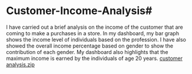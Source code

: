 # Customer-Income-Analysis#
I have carried out a brief analysis on the income of the customer that are coming to make a purchases in a store. In my dashboard, my bar graph shows the income level of individuals based on the profession. I have also showed the overall income percentage based on gender to show the contribution of each gender.  My dashboard also highlights that the maximum income is earned by the individuals of age 20 years. 
[customer analysis.zip](https://github.com/ammadmunir15/Customer-Income-Analysis/files/10861651/customer.analysis.zip)

